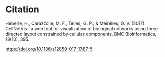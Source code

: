 # Citation
Heberle, H., Carazzolle, M. F., Telles, G. P., & Meirelles, G. V. (2017). CellNetVis : a web tool for visualization of biological networks using force-directed layout constrained by cellular components. BMC Bioinformatics, 18(10), 395. 

https://doi.org/10.1186/s12859-017-1787-5

